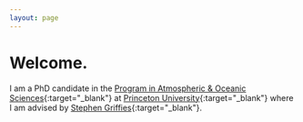 ```yaml
---
layout: page
---
```



# Welcome.

I am a PhD candidate in the [Program in Atmospheric & Oceanic Sciences](https://aos.princeton.edu){:target="_blank"} at [Princeton University](https://www.princeton.edu){:target="_blank"}  where I am advised by [Stephen Griffies](https://stephengriffies.github.io/){:target="_blank"}. 

